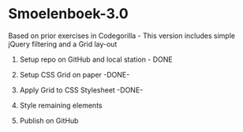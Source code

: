 # Smoelenboek-3.0
Based on prior exercises in Codegorilla - This version includes simple jQuery filtering and a Grid lay-out


1. Setup repo on GitHub and local station - DONE

2. Setup CSS Grid on paper -DONE-

3. Apply Grid to CSS Stylesheet -DONE-

4. Style remaining elements

5. Publish on GitHub
